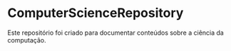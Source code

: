 # ComputerScienceRepository
Este repositório foi criado para documentar conteúdos sobre a ciência da computação.
